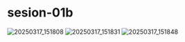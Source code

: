 # sesion-01b
![20250317_151808](https://github.com/user-attachments/assets/897ef647-df96-48ff-8d25-348db82dfe96)
![20250317_151831](https://github.com/user-attachments/assets/ba2ac7b9-75d2-4c94-a691-5581730cf15a)
![20250317_151848](https://github.com/user-attachments/assets/14e53819-aeba-4e5d-95ad-9c294363d52c)

